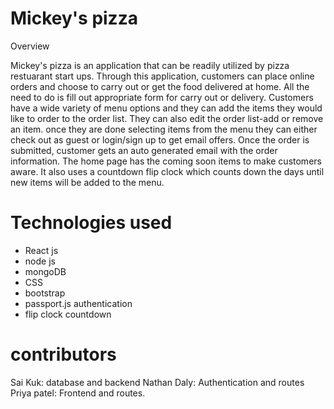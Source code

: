 # Mickey's pizza

Overview

Mickey's pizza is an application that can be readily utilized by pizza restuarant start ups. 
Through this application, customers can place online orders and choose to carry out or get the food delivered at home. All the need to do is fill out appropriate form for carry out or delivery.
Customers have a wide variety of menu options and they can add the items they would like to order to the order list. They can also edit the order list-add or remove an item.
once they are done selecting items from the menu they can either check out as guest or login/sign up to get email offers.
Once the order is submitted, customer gets an auto generated email with the order information.
The home page has the coming soon items to make customers aware. It also uses a countdown flip clock which counts down the days until new items will be added to the menu.

# Technologies used 
- React js
- node js
- mongoDB
- CSS 
- bootstrap 
- passport.js authentication 
- flip clock countdown


# contributors
Sai Kuk: database and backend
Nathan Daly: Authentication and routes
Priya patel: Frontend and routes.
